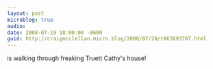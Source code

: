 ```yaml
---
layout: post
microblog: true
audio: 
date: 2008-07-19 18:00:00 -0600
guid: http://craigmcclellan.micro.blog/2008/07/20/t863693707.html
---
```

is walking through freaking Truett Cathy's house!
